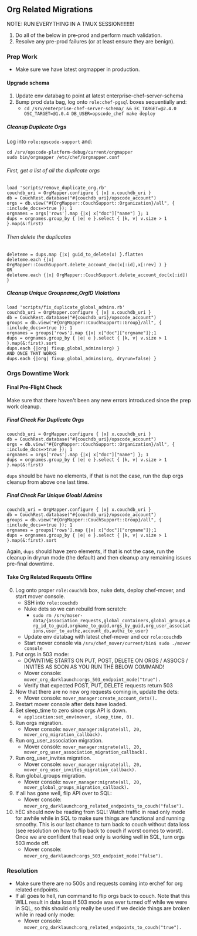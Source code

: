 ## Org Related Migrations

NOTE: RUN EVERYTHING IN A TMUX SESSION!!!!!!!!!

1. Do all of the below in pre-prod and perform much validation.
2. Resolve any pre-prod failures (or at least ensure they are benign).

### Prep Work

+ Make sure we have latest orgmapper in production.

#### Upgrade schema

1. Update env databag to point at latest enterprise-chef-server-schema
2. Bump prod data bag, log onto `role:chef-pgsql` boxes sequentially and:
   + `cd /srv/enterprise-chef-server-schema/ && EC_TARGET=@2.4.0 OSC_TARGET=@1.0.4 DB_USER=opscode_chef make deploy`

##### Cleanup Duplicate Orgs

Log into `role:opscode-support` and:

```
cd /srv/opscode-platform-debug/current/orgmapper
sudo bin/orgmapper /etc/chef/orgmapper.conf
```

###### First, get a list of all the duplicate orgs

```
load 'scripts/remove_duplicate_org.rb'
couchdb_uri = OrgMapper.configure { |x| x.couchdb_uri }
db = CouchRest.database("#{couchdb_uri}/opscode_account")
orgs = db.view("#{OrgMapper::CouchSupport::Organization}/all", { :include_docs=>true }); 1
orgnames = orgs['rows'].map {|x| x["doc"]["name"] }; 1
dups = orgnames.group_by { |e| e }.select { |k, v| v.size > 1 }.map(&:first)
```
###### Then delete the duplicates

```
deleteme = dups.map {|x| guid_to_delete(x) }.flatten
deleteme.each {|x| OrgMapper::CouchSupport.delete_account_doc(x[:id],x[:rev] ) }
OR
deleteme.each {|x| OrgMapper::CouchSupport.delete_account_doc(x[:id]) }

```

##### Cleanup Unique Groupname,OrgID Violations <a name="unique_groups"></a>

```
load 'scripts/fix_duplicate_global_admins.rb'
couchdb_uri = OrgMapper.configure { |x| x.couchdb_uri }
db = CouchRest.database("#{couchdb_uri}/opscode_account")
groups = db.view("#{OrgMapper::CouchSupport::Group}/all", { :include_docs=>true }); 1
orgnames = groups['rows'].map {|x| x["doc"]["orgname"]};1
dups = orgnames.group_by { |e| e }.select { |k, v| v.size > 1 }.map(&:first).sort
dups.each {|org| fixup_global_admins(org) }
AND ONCE THAT WORKS
dups.each {|org| fixup_global_admins(org, dryrun=false) }
```

### Orgs Downtime Work

#### Final Pre-Flight Check

Make sure that there haven't been any new errors introduced since the prep work cleanup.

##### Final Check For Duplicate Orgs

```
couchdb_uri = OrgMapper.configure { |x| x.couchdb_uri }
db = CouchRest.database("#{couchdb_uri}/opscode_account")
orgs = db.view("#{OrgMapper::CouchSupport::Organization}/all", { :include_docs=>true }); 1
orgnames = orgs['rows'].map {|x| x["doc"]["name"] }; 1
dups = orgnames.group_by { |e| e }.select { |k, v| v.size > 1 }.map(&:first)
```

`dups` should be have no elements, if that is not the case, run the dup orgs cleanup from above one last time.

##### Final Check For Unique Gloabl Admins

```
couchdb_uri = OrgMapper.configure { |x| x.couchdb_uri }
db = CouchRest.database("#{couchdb_uri}/opscode_account")
groups = db.view("#{OrgMapper::CouchSupport::Group}/all", { :include_docs=>true }); 1
orgnames = groups['rows'].map {|x| x["doc"]["orgname"]};1
dups = orgnames.group_by { |e| e }.select { |k, v| v.size > 1 }.map(&:first).sort
```

Again, `dups` should have zero elements, if that is not the case, run the cleanup in dryrun mode (the default) and then cleanup any remaining issues pre-final downtime.

#### Take Org Related Requests Offline

0. Log onto proper `role:couchdb` box, nuke dets, deploy chef-mover, and start mover console.
   + SSH into `role:couchdb`
   + Nuke dets so we can rebuild from scratch:
     - `sudo rm /srv/moser-data/{association_requests,global_containers,global_groups,org_id_to_guid,orgname_to_guid,orgs_by_guid,org_user_associations,user_to_authz,account_db,authz_to_user}`
   + Update env databag with latest chef-mover and ccr `role:couchdb`
   + Start mover console via `/srv/chef_mover/current/bin$ sudo ./mover console`
1. Put orgs in 503 mode:
   + DOWNTIME STARTS ON PUT, POST, DELETE ON ORGS / ASSOCS / INVITES AS SOON AS YOU RUN THE BELOW COMMAND!
   + Mover console: `mover_org_darklaunch:orgs_503_endpoint_mode("true").`
   + Verify that expected POST, PUT, DELETE requests return 503
2. Now that there are no new org requests coming in, update the dets:
   + Mover console: `mover_manager:create_account_dets().`
3. Restart mover console after dets have loaded.
4. Set sleep_time to zero since orgs API is down.
   + `application:set_env(mover, sleep_time, 0).`
5. Run orgs migration.
   + Mover console: `mover_manager:migrate(all, 20, mover_org_migration_callback).`
6. Run org_user_association migration.
   + Mover console: `mover_manager:migrate(all, 20, mover_org_user_association_migration_callback).`
7. Run org_user_invites migration.
   + Mover console: `mover_manager:migrate(all, 20, mover_org_user_invites_migration_callback).`
8. Run global_groups migration.
   + Mover console: `mover_manager:migrate(all, 20, mover_global_groups_migration_callback).`
9. If all has gone well, flip API over to SQL:
   + Mover console: `mover_org_darklaunch:org_related_endpoints_to_couch("false").`
10. hEC should now be reading from SQL! Watch traffic in read only mode for awhile while in SQL to make sure things are functional and running smoothy. This is our last chance to turn back to couch without data loss (see resolution on how to flip back to couch if worst comes to worst). Once we are confident that read only is working well in SQL, turn orgs 503 mode off.
    + Mover console: `mover_org_darklaunch:orgs_503_endpoint_mode("false").`

### Resolution
+ Make sure there are no 500s and requests coming into erchef for org related endpoints.
+ If all goes to hell, run command to flip orgs back to couch. Note that this WILL result in data loss if 503 mode was ever turned off while we were in SQL, so this should only really be used if we decide things are broken while in read only mode:
  + Mover console: `mover_org_darklaunch:org_related_endpoints_to_couch("true").`
